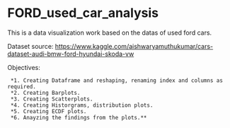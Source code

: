 # FORD_used_car_analysis
This is a data visualization work based on the datas of used ford cars.

Dataset source:  https://www.kaggle.com/aishwaryamuthukumar/cars-dataset-audi-bmw-ford-hyundai-skoda-vw

Objectives:
     
     *1. Creating Dataframe and reshaping, renaming index and columns as required.
     *2. Creating Barplots.
     *3. Creating Scatterplots.
     *4. Creating Historgrams, distribution plots.
     *5. Creating ECDF plots.
     *6. Anayzing the findings from the plots.**
